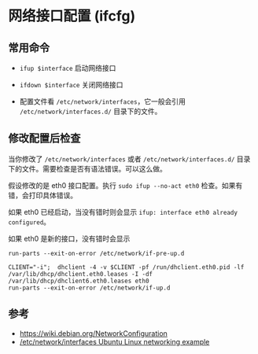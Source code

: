 # 网络接口配置 (ifcfg)

## 常用命令

- `ifup $interface` 启动网络接口
- `ifdown $interface` 关闭网络接口

- 配置文件看 `/etc/network/interfaces`，它一般会引用 `/etc/network/interfaces.d/` 目录下的文件。

## 修改配置后检查

当你修改了 `/etc/network/interfaces` 或者 `/etc/network/interfaces.d/` 目录下的文件。需要检查是否有语法错误。可以这么做。

假设修改的是 eth0 接口配置。执行 `sudo ifup --no-act eth0` 检查。如果有错，会打印具体错误。

如果 eth0 已经启动，当没有错时则会显示 `ifup: interface eth0 already configured`。

如果 eth0 是新的接口，没有错时会显示

```
run-parts --exit-on-error /etc/network/if-pre-up.d

CLIENT="-i";  dhclient -4 -v $CLIENT -pf /run/dhclient.eth0.pid -lf /var/lib/dhcp/dhclient.eth0.leases -I -df /var/lib/dhcp/dhclient6.eth0.leases eth0
run-parts --exit-on-error /etc/network/if-up.d
```


## 参考

- https://wiki.debian.org/NetworkConfiguration
- [/etc/network/interfaces Ubuntu Linux networking example](https://archive.ph/BqbXw)
